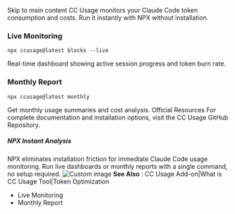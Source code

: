 Skip to main content
CC Usage monitors your Claude Code token consumption and costs. Run it instantly with NPX without installation.
### Live Monitoring​
```
npx ccusage@latest blocks --live
```

Real-time dashboard showing active session progress and token burn rate.
### Monthly Report​
```
npx ccusage@latest monthly
```

Get monthly usage summaries and cost analysis.
Official Resources
For complete documentation and installation options, visit the CC Usage GitHub Repository.
##### NPX Instant Analysis
NPX eliminates installation friction for immediate Claude Code usage monitoring. Run live dashboards or monthly reports with a single command, no setup required.
![Custom image](https://www.claudelog.com/img/discovery/003.png)
**See Also** : CC Usage Add-on|What is CC Usage Tool|Token Optimization
  * Live Monitoring
  * Monthly Report


